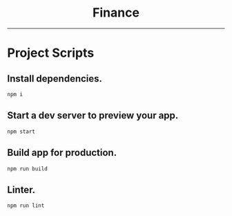 <div align="center">
  <h1>Finance</h1>
</div>

<hr />

# Project Scripts

## Install dependencies.

`npm i`

## Start a dev server to preview your app.

`npm start`

## Build app for production.

`npm run build`

## Linter.

`npm run lint`
